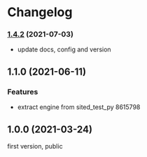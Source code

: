 # Changelog

### [1.4.2](https://github.com/wistn/sited_py/compare/v1.1.0...v1.4.2) (2021-07-03)

-   update docs, config and version

## 1.1.0 (2021-06-11)

### Features

-   extract engine from sited_test_py 8615798

## 1.0.0 (2021-03-24)

first version, public
